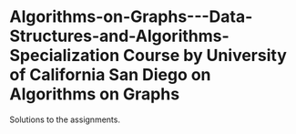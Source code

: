 # Algorithms-on-Graphs---Data-Structures-and-Algorithms-Specialization Course by University of California San Diego on Algorithms on Graphs

Solutions to the assignments.
